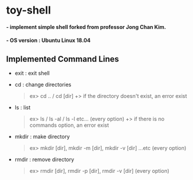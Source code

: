 # toy-shell


#### - implement simple shell forked from professor Jong Chan Kim.

#### - OS version : Ubuntu Linux 18.04 





## Implemented Command Lines


- exit : exit shell


- cd : change directories

    >	ex> cd .. / cd [dir]
    >	+> if the directory doesn't exist, an error exist


- ls : list
    
    >	ex> ls / ls -al / ls -l   etc... (every option)
    >	+> if there is no commands option, an error exist


- mkdir : make directory

    >	ex> mkdir [dir], mkdir -m [dir], mkdir -v [dir] ...etc (every option) 


- rmdir : remove directory

    >	ex> rmdir [dir], rmdir -p [dir], rmdir -v [dir] (every option)

